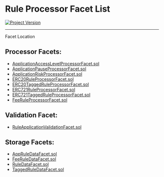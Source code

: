 # Rule Processor Facet List 
[![Project Version][version-image]][version-url]

---

Facet Location 

## Processor Facets: 
- [ApplicationAccessLevelProcessorFacet.sol](../../../src/protocol/economic/ruleProcessor/ApplicationAccessLevelProcessorFacet.sol) 
- [ApplicationPauseProcessorFacet.sol](../../../src/protocol/economic/ruleProcessor/ApplicationPauseProcessorFacet.sol) 
- [ApplicationRiskProcessorFacet.sol](../../../src/protocol/economic/ruleProcessor/ApplicationRiskProcessorFacet.sol)
- [ERC20RuleProcessorFacet.sol](../../../src/protocol/economic/ruleProcessor/ERC20RuleProcessorFacet.sol) 
- [ERC20TaggedRuleProcessorFacet.sol](../../../src/protocol/economic/ruleProcessor/ERC20TaggedRuleProcessorFacet.sol) 
- [ERC721RuleProcessorFacet.sol](../../../src/protocol/economic/ruleProcessor/ERC721RuleProcessorFacet.sol) 
- [ERC721TaggedRuleProcessorFacet.sol](../../../src/protocol/economic/ruleProcessor/ERC721TaggedRuleProcessorFacet.sol) 
- [FeeRuleProcessorFacet.sol](../../../src/protocol/economic/ruleProcessor/FeeRuleProcessorFacet.sol) 

## Validation Facet: 
- [RuleApplicationValidationFacet.sol](../../../src/protocol/economic/ruleProcessor/RuleApplicationValidationFacet.sol) 

## Storage Facets: 
- [AppRuleDataFacet.sol](../../../src/protocol/economic/ruleProcessor/AppRuleDataFacet.sol)
- [FeeRuleDataFacet.sol](../../../src/protocol/economic/ruleProcessor/FeeRuleDataFacet.sol)
- [RuleDataFacet.sol](../../../src/protocol/economic/ruleProcessor/RuleDataFacet.sol)
- [TaggedRuleDataFacet.sol](../../../src/protocol/economic/ruleProcessor/TaggedRuleDataFacet.sol)

<!-- These are the header links -->
[version-image]: https://img.shields.io/badge/Version-1.1.0-brightgreen?style=for-the-badge&logo=appveyor
[version-url]: https://github.com/thrackle-io/Tron